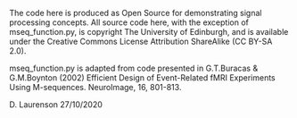 The code here is produced as Open Source for demonstrating signal processing
concepts.  All source code here, with the exception of mseq_function.py, is
copyright The University of Edinburgh, and is available under the Creative
Commons License Attribution ShareAlike (CC BY-SA 2.0).

mseq_function.py is adapted from code presented in G.T.Buracas & G.M.Boynton
(2002) Efficient Design of Event-Related fMRI Experiments Using M-sequences.
NeuroImage, 16, 801-813.

D. Laurenson 27/10/2020